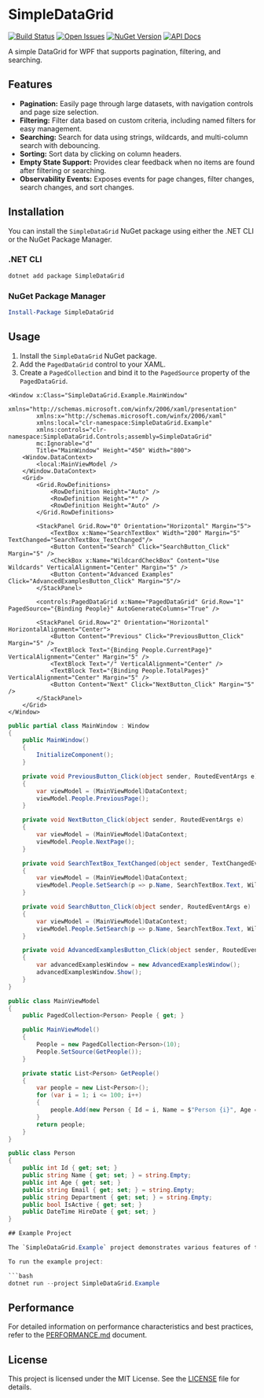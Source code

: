# SimpleDataGrid

[![Build Status](https://github.com/DerekGooding/SimpleDataGrid/actions/workflows/tests.yml/badge.svg)](https://github.com/DerekGooding/SimpleDataGrid/actions/workflows/tests.yml)
[![Open Issues](https://img.shields.io/github/issues/DerekGooding/SimpleDataGrid)](https://github.com/DerekGooding/SimpleDataGrid/issues)
[![NuGet Version](https://img.shields.io/nuget/v/SimpleDataGrid)](https://www.nuget.org/packages/SimpleDataGrid/)
[![API Docs](https://github.com/DerekGooding/SimpleDataGrid/actions/workflows/api-docs.yml/badge.svg)](https://github.com/DerekGooding/SimpleDataGrid/actions/workflows/api-docs.yml)

A simple DataGrid for WPF that supports pagination, filtering, and searching.

## Features

*   **Pagination:** Easily page through large datasets, with navigation controls and page size selection.
*   **Filtering:** Filter data based on custom criteria, including named filters for easy management.
*   **Searching:** Search for data using strings, wildcards, and multi-column search with debouncing.
*   **Sorting:** Sort data by clicking on column headers.
*   **Empty State Support:** Provides clear feedback when no items are found after filtering or searching.
*   **Observability Events:** Exposes events for page changes, filter changes, search changes, and sort changes.

## Installation

You can install the `SimpleDataGrid` NuGet package using either the .NET CLI or the NuGet Package Manager.

### .NET CLI

```bash
dotnet add package SimpleDataGrid
```

### NuGet Package Manager

```powershell
Install-Package SimpleDataGrid
```

## Usage

1.  Install the `SimpleDataGrid` NuGet package.
2.  Add the `PagedDataGrid` control to your XAML.
3.  Create a `PagedCollection` and bind it to the `PagedSource` property of the `PagedDataGrid`.

```xaml
<Window x:Class="SimpleDataGrid.Example.MainWindow"
        xmlns="http://schemas.microsoft.com/winfx/2006/xaml/presentation"
        xmlns:x="http://schemas.microsoft.com/winfx/2006/xaml"
        xmlns:local="clr-namespace:SimpleDataGrid.Example"
        xmlns:controls="clr-namespace:SimpleDataGrid.Controls;assembly=SimpleDataGrid"
        mc:Ignorable="d"
        Title="MainWindow" Height="450" Width="800">
    <Window.DataContext>
        <local:MainViewModel />
    </Window.DataContext>
    <Grid>
        <Grid.RowDefinitions>
            <RowDefinition Height="Auto" />
            <RowDefinition Height="*" />
            <RowDefinition Height="Auto" />
        </Grid.RowDefinitions>

        <StackPanel Grid.Row="0" Orientation="Horizontal" Margin="5">
            <TextBox x:Name="SearchTextBox" Width="200" Margin="5" TextChanged="SearchTextBox_TextChanged"/>
            <Button Content="Search" Click="SearchButton_Click" Margin="5" />
            <CheckBox x:Name="WildcardCheckBox" Content="Use Wildcards" VerticalAlignment="Center" Margin="5" />
            <Button Content="Advanced Examples" Click="AdvancedExamplesButton_Click" Margin="5"/>
        </StackPanel>

        <controls:PagedDataGrid x:Name="PagedDataGrid" Grid.Row="1" PagedSource="{Binding People}" AutoGenerateColumns="True" />

        <StackPanel Grid.Row="2" Orientation="Horizontal" HorizontalAlignment="Center">
            <Button Content="Previous" Click="PreviousButton_Click" Margin="5" />
            <TextBlock Text="{Binding People.CurrentPage}" VerticalAlignment="Center" Margin="5" />
            <TextBlock Text="/" VerticalAlignment="Center" />
            <TextBlock Text="{Binding People.TotalPages}" VerticalAlignment="Center" Margin="5" />
            <Button Content="Next" Click="NextButton_Click" Margin="5" />
        </StackPanel>
    </Grid>
</Window>
```

```csharp
public partial class MainWindow : Window
{
    public MainWindow()
    {
        InitializeComponent();
    }

    private void PreviousButton_Click(object sender, RoutedEventArgs e)
    {
        var viewModel = (MainViewModel)DataContext;
        viewModel.People.PreviousPage();
    }

    private void NextButton_Click(object sender, RoutedEventArgs e)
    {
        var viewModel = (MainViewModel)DataContext;
        viewModel.People.NextPage();
    }

    private void SearchTextBox_TextChanged(object sender, TextChangedEventArgs e)
    {
        var viewModel = (MainViewModel)DataContext;
        viewModel.People.SetSearch(p => p.Name, SearchTextBox.Text, WildcardCheckBox.IsChecked == true, 300);
    }

    private void SearchButton_Click(object sender, RoutedEventArgs e)
    {
        var viewModel = (MainViewModel)DataContext;
        viewModel.People.SetSearch(p => p.Name, SearchTextBox.Text, WildcardCheckBox.IsChecked == true);
    }

    private void AdvancedExamplesButton_Click(object sender, RoutedEventArgs e)
    {
        var advancedExamplesWindow = new AdvancedExamplesWindow();
        advancedExamplesWindow.Show();
    }
}

public class MainViewModel
{
    public PagedCollection<Person> People { get; }

    public MainViewModel()
    {
        People = new PagedCollection<Person>(10);
        People.SetSource(GetPeople());
    }

    private static List<Person> GetPeople()
    {
        var people = new List<Person>();
        for (var i = 1; i <= 100; i++)
        {
            people.Add(new Person { Id = i, Name = $"Person {i}", Age = 20 + (i % 50), Email = $"person{i}@example.com", Department = (i % 2 == 0) ? "Sales" : "Marketing" });
        }
        return people;
    }
}

public class Person
{
    public int Id { get; set; }
    public string Name { get; set; } = string.Empty;
    public int Age { get; set; }
    public string Email { get; set; } = string.Empty;
    public string Department { get; set; } = string.Empty;
    public bool IsActive { get; set; }
    public DateTime HireDate { get; set; }
}

## Example Project

The `SimpleDataGrid.Example` project demonstrates various features of the `SimpleDataGrid` library. It includes a basic `MainWindow` for quick usage and an `AdvancedExamplesWindow` for showcasing more complex functionalities.

To run the example project:

```bash
dotnet run --project SimpleDataGrid.Example
```

## Performance

For detailed information on performance characteristics and best practices, refer to the [PERFORMANCE.md](PERFORMANCE.md) document.

## License

This project is licensed under the MIT License. See the [LICENSE](LICENSE) file for details.
